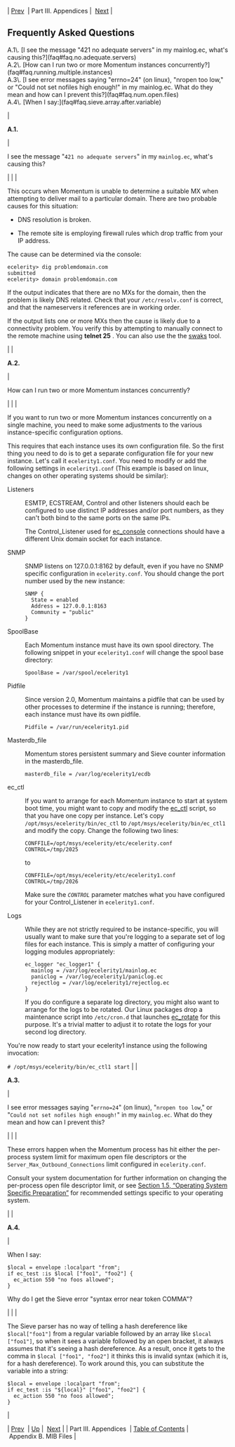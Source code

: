 | [Prev](p.appendices)  | Part III. Appendices |  [Next](snmp-mib.php) |

## Frequently Asked Questions

<a name="idp31422272"></a>

<dl>

<dt>A.1\. [I see the message "421 no adequate servers" in my mainlog.ec, what's causing this?](faq#faq.no.adequate.servers)</dt>

<dt>A.2\. [How can I run two or more Momentum instances concurrently?](faq#faq.running.multiple.instances)</dt>

<dt>A.3\. [I see error messages saying "errno=24" (on linux), "nropen too low," or "Could not set nofiles high enough!" in my mainlog.ec. What do they mean and how can I prevent this?](faq#faq.num.open.files)</dt>

<dt>A.4\. [When I say:](faq#faq.sieve.array.after.variable)</dt>

</dl>

| <a name="faq.no.adequate.servers"></a><a name="idp31423264"></a>

**A.1.**

 | 

I see the message "`421 no adequate servers`" in my `mainlog.ec`, what's causing this?

 |
|  | 

This occurs when Momentum is unable to determine a suitable MX when attempting to deliver mail to a particular domain. There are two probable causes for this situation:

*   DNS resolution is broken.

*   The remote site is employing firewall rules which drop traffic from your IP address.

The cause can be determined via the console:

```
ecelerity> dig problemdomain.com
submitted
ecelerity> domain problemdomain.com
```

If the output indicates that there are no MXs for the domain, then the problem is likely DNS related. Check that your `/etc/resolv.conf` is correct, and that the nameservers it references are in working order.

If the output lists one or more MXs then the cause is likely due to a connectivity problem. You verify this by attempting to manually connect to the remote machine using **telnet <ip> 25** . You can also use the the [swaks](http://www.jetmore.org/john/code/swaks/) tool.

 |
| <a name="faq.running.multiple.instances"></a><a name="idp31433136"></a>

**A.2.**

 | 

How can I run two or more Momentum instances concurrently?

 |
|  | 

If you want to run two or more Momentum instances concurrently on a single machine, you need to make some adjustments to the various instance-specific configuration options.

This requires that each instance uses its own configuration file. So the first thing you need to do is to get a separate configuration file for your new instance. Let's call it `ecelerity1.conf`. You need to modify or add the following settings in `ecelerity1.conf` (This example is based on linux, changes on other operating systems should be similar):

<dl class="variablelist">

<dt>Listeners</dt>

<dd>

ESMTP, ECSTREAM, Control and other listeners should each be configured to use distinct IP addresses and/or port numbers, as they can't both bind to the same ports on the same IPs.

The Control_Listener used for [ec_console](executable.ec_console "ec_console") connections should have a different Unix domain socket for each instance.

</dd>

<dt>SNMP</dt>

<dd>

SNMP listens on 127.0.0.1:8162 by default, even if you have no SNMP specific configuration in `ecelerity.conf`. You should change the port number used by the new instance:

```
SNMP {
  State = enabled
  Address = 127.0.0.1:8163
  Community = "public"
}
```
</dd>

<dt>SpoolBase</dt>

<dd>

Each Momentum instance must have its own spool directory. The following snippet in your `ecelerity1.conf` will change the spool base directory:

`SpoolBase = /var/spool/ecelerity1`</dd>

<dt>Pidfile</dt>

<dd>

Since version 2.0, Momentum maintains a pidfile that can be used by other processes to determine if the instance is running; therefore, each instance must have its own pidfile.

`Pidfile = /var/run/ecelerity1.pid`</dd>

<dt>Masterdb_file</dt>

<dd>

Momentum stores persistent summary and Sieve counter information in the masterdb_file.

`masterdb_file = /var/log/ecelerity1/ecdb`</dd>

<dt>ec_ctl</dt>

<dd>

If you want to arrange for each Momentum instance to start at system boot time, you might want to copy and modify the [ec_ctl](executable.ec_ctl "ec_ctl") script, so that you have one copy per instance. Let's copy `/opt/msys/ecelerity/bin/ec_ctl` to `/opt/msys/ecelerity/bin/ec_ctl1` and modify the copy. Change the following two lines:

```
CONFFILE=/opt/msys/ecelerity/etc/ecelerity.conf
CONTROL=/tmp/2025
```

to

```
CONFFILE=/opt/msys/ecelerity/etc/ecelerity1.conf
CONTROL=/tmp/2026
```

Make sure the *`CONTROL`* parameter matches what you have configured for your Control_Listener in `ecelerity1.conf`.

</dd>

<dt>Logs</dt>

<dd>

While they are not strictly required to be instance-specific, you will usually want to make sure that you're logging to a separate set of log files for each instance. This is simply a matter of configuring your logging modules appropriately:

```
ec_logger "ec_logger1" {
  mainlog = /var/log/ecelerity1/mainlog.ec
  paniclog = /var/log/ecelerity1/paniclog.ec
  rejectlog = /var/log/ecelerity1/rejectlog.ec
}
```

If you do configure a separate log directory, you might also want to arrange for the logs to be rotated. Our Linux packages drop a maintenance script into `/etc/cron.d` that launches [ec_rotate](executable.ec_rotate "ec_rotate") for this purpose. It's a trivial matter to adjust it to rotate the logs for your second log directory.

</dd>

</dl>

You're now ready to start your ecelerity1 instance using the following invocation:

`# /opt/msys/ecelerity/bin/ec_ctl1 start` |
| <a name="faq.num.open.files"></a><a name="idp31465376"></a>

**A.3.**

 | 

I see error messages saying "`errno=24`" (on linux), "`nropen too low`," or "`Could not set nofiles high enough!`" in my `mainlog.ec`. What do they mean and how can I prevent this?

 |
|  | 

These errors happen when the Momentum process has hit either the per-process system limit for maximum open file descriptors or the `Server_Max_Outbound_Connections` limit configured in `ecelerity.conf`.

Consult your system documentation for further information on changing the per-process open file descriptor limit, or see [Section 1.5, “Operating System Specific Preparation”](install.os-specific "1.5. Operating System Specific Preparation") for recommended settings specific to your operating system.

 |
| <a name="faq.sieve.array.after.variable"></a><a name="idp31472048"></a>

**A.4.**

 | 

When I say:

```
$local = envelope :localpart "from";
if ec_test :is $local ["foo1", "foo2"] {
  ec_action 550 "no foos allowed";
}
```

Why do I get the Sieve error "syntax error near token COMMA"?

 |
|  | 

The Sieve parser has no way of telling a hash dereference like `$local["foo1"]` from a regular variable followed by an array like `$local ["foo1"]`, so when it sees a variable followed by an open bracket, it always assumes that it's seeing a hash dereference. As a result, once it gets to the comma in `$local ["foo1", "foo2"]` it thinks this is invalid syntax (which it is, for a hash dereference). To work around this, you can substitute the variable into a string:

```
$local = envelope :localpart "from";
if ec_test :is "${local}" ["foo1", "foo2"] {
  ec_action 550 "no foos allowed";
}
```
 |

| [Prev](p.appendices)  | [Up](p.appendices.php) |  [Next](snmp-mib.php) |
| Part III. Appendices  | [Table of Contents](index) |  Appendix B. MIB Files |
